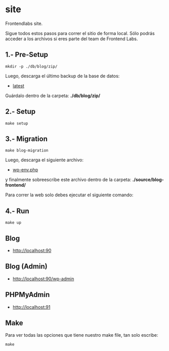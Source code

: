
# **site**

Frontendlabs site.

Sigue todos estos pasos para correr el sitio de forma local. Sólo podrás acceder a los archivos si eres parte del team de Frontend Labs.

## 1.- Pre-Setup
```
mkdir -p ./db/blog/zip/
```

Luego, descarga el último backup de la base de datos:
- [latest](https://drive.google.com/file/d/0B2_cebtl-r3NQkRxZFVUNEx0bEU/view?usp=sharing)

Guárdalo dentro de la carpeta: **./db/blog/zip/**

## 2.- Setup
```
make setup
```

## 3.- Migration
```
make blog-migration
```

Luego, descarga el siguiente archivo:

- [wp-env.php](https://drive.google.com/file/d/0B2_cebtl-r3NV19SVGpJY05fakU/view?usp=sharing)

y finalmente sobreescribe este archivo dentro de la carpeta: **./source/blog-frontend/**

Para correr la web solo debes ejecutar el siguiente comando:

## 4.- Run
```
make up
```

## Blog
- [http://localhost:90](http://localhost:90)

## Blog (Admin)
- [http://localhost:90/wp-admin](http://localhost:90/wp-admin)

## PHPMyAdmin
- [http://localhost:91](http://localhost:91)

## Make

Para ver todas las opciones que tiene nuestro make file, tan solo escribe:

```
make
```
